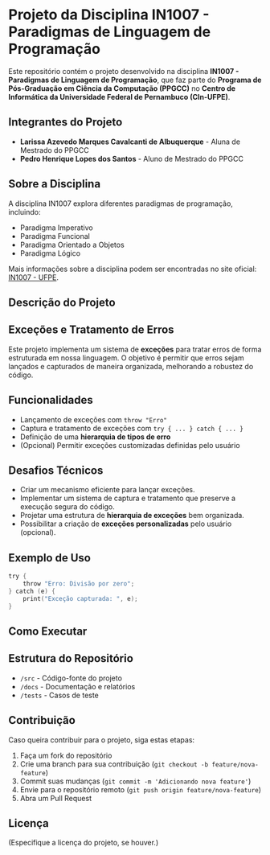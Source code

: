 # Projeto da Disciplina IN1007 - Paradigmas de Linguagem de Programação

Este repositório contém o projeto desenvolvido na disciplina **IN1007 - Paradigmas de Linguagem de Programação**, que faz parte do **Programa de Pós-Graduação em Ciência da Computação (PPGCC)** no **Centro de Informática da Universidade Federal de Pernambuco (CIn-UFPE)**.

## Integrantes do Projeto

- **Larissa Azevedo Marques Cavalcanti de Albuquerque** - Aluna de Mestrado do PPGCC
- **Pedro Henrique Lopes dos Santos** - Aluno de Mestrado do PPGCC

## Sobre a Disciplina
A disciplina IN1007 explora diferentes paradigmas de programação, incluindo:
- Paradigma Imperativo
- Paradigma Funcional
- Paradigma Orientado a Objetos
- Paradigma Lógico

Mais informações sobre a disciplina podem ser encontradas no site oficial: [IN1007 - UFPE](https://www.cin.ufpe.br/~in1007/).

## Descrição do Projeto

## Exceções e Tratamento de Erros
Este projeto implementa um sistema de **exceções** para tratar erros de forma estruturada em nossa linguagem. O objetivo é permitir que erros sejam lançados e capturados de maneira organizada, melhorando a robustez do código.

## Funcionalidades
- Lançamento de exceções com `throw "Erro"`
- Captura e tratamento de exceções com `try { ... } catch { ... }`
- Definição de uma **hierarquia de tipos de erro**
- (Opcional) Permitir exceções customizadas definidas pelo usuário

## Desafios Técnicos
- Criar um mecanismo eficiente para lançar exceções.
- Implementar um sistema de captura e tratamento que preserve a execução segura do código.
- Projetar uma estrutura de **hierarquia de exceções** bem organizada.
- Possibilitar a criação de **exceções personalizadas** pelo usuário (opcional).

## Exemplo de Uso
```C
try {
    throw "Erro: Divisão por zero";
} catch (e) {
    print("Exceção capturada: ", e);
}
```

## Como Executar


## Estrutura do Repositório
- `/src` - Código-fonte do projeto
- `/docs` - Documentação e relatórios
- `/tests` - Casos de teste

## Contribuição
Caso queira contribuir para o projeto, siga estas etapas:
1. Faça um fork do repositório
2. Crie uma branch para sua contribuição (`git checkout -b feature/nova-feature`)
3. Commit suas mudanças (`git commit -m 'Adicionando nova feature'`)
4. Envie para o repositório remoto (`git push origin feature/nova-feature`)
5. Abra um Pull Request

## Licença
(Especifique a licença do projeto, se houver.)
